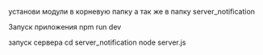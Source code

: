 установи модули в корневую папку а так же в папку server_notification

Запуск приложения
npm run dev

запуск сервера 
cd server_notification
node server.js